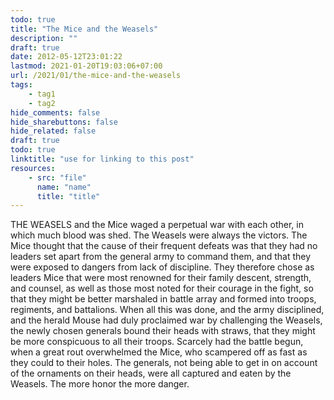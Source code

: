 ```yaml
---
todo: true
title: "The Mice and the Weasels"
description: ""
draft: true
date: 2012-05-12T23:01:22
lastmod: 2021-01-20T19:03:06+07:00
url: /2021/01/the-mice-and-the-weasels
tags:
    - tag1
    - tag2
hide_comments: false
hide_sharebuttons: false
hide_related: false
draft: true
todo: true
linktitle: "use for linking to this post"
resources:
    - src: "file"
      name: "name"
      title: "title"
---
```


THE WEASELS and the Mice waged a perpetual war with each other, in which much blood was shed. The Weasels were always the victors. The Mice thought that the cause of their frequent defeats was that they had no leaders set apart from the general army to command them, and that they were exposed to dangers from lack of discipline. They therefore chose as leaders Mice that were most renowned for their family descent, strength, and counsel, as well as those most noted for their courage in the fight, so that they might be better marshaled in battle array and formed into troops, regiments, and battalions. When all this was done, and the army disciplined, and the herald Mouse had duly proclaimed war by challenging the Weasels, the newly chosen generals bound their heads with straws, that they might be more conspicuous to all their troops. Scarcely had the battle begun, when a great rout overwhelmed the Mice, who scampered off as fast as they could to their holes. The generals, not being able to get in on account of the ornaments on their heads, were all captured and eaten by the Weasels.
The more honor the more danger.
